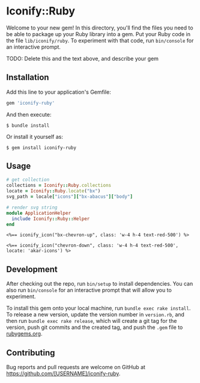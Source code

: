 # Iconify::Ruby

Welcome to your new gem! In this directory, you'll find the files you need to be able to package up your Ruby library into a gem. Put your Ruby code in the file `lib/iconify/ruby`. To experiment with that code, run `bin/console` for an interactive prompt.

TODO: Delete this and the text above, and describe your gem

## Installation

Add this line to your application's Gemfile:

```ruby
gem 'iconify-ruby'
```

And then execute:

    $ bundle install

Or install it yourself as:

    $ gem install iconify-ruby

## Usage

```ruby
# get collection
collections = Iconify::Ruby.collections
locate = Iconify::Ruby.locate("bx")
svg_path = locale["icons"]["bx-abacus"]["body"]

# render svg string
module ApplicationHelper
  include Iconify::Ruby::Helper
end
```

```erb
<%== iconify_icon("bx-chevron-up", class: 'w-4 h-4 text-red-500') %>

<%== iconify_icon("chevron-down", class: 'w-4 h-4 text-red-500', locate: 'akar-icons') %>
```

## Development

After checking out the repo, run `bin/setup` to install dependencies. You can also run `bin/console` for an interactive prompt that will allow you to experiment.

To install this gem onto your local machine, run `bundle exec rake install`. To release a new version, update the version number in `version.rb`, and then run `bundle exec rake release`, which will create a git tag for the version, push git commits and the created tag, and push the `.gem` file to [rubygems.org](https://rubygems.org).

## Contributing

Bug reports and pull requests are welcome on GitHub at https://github.com/[USERNAME]/iconify-ruby.
